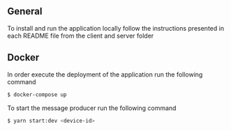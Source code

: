 ## General

To install and run the application locally follow the instructions presented in each README file from the client and server folder

## Docker

In order execute the deployment of the application run the following command

```bash
$ docker-compose up
```

To start the message producer run the following command

```bash
$ yarn start:dev <device-id>
```
